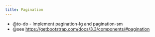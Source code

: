 ```yaml
---
title: Pagination
---
```


* @to-do - Implement pagination-lg and pagination-sm
* @see https://getbootstrap.com/docs/3.3/components/#pagination
